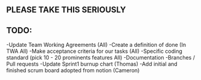 ## PLEASE TAKE THIS SERIOUSLY ##
## TODO: ##

-Update Team Working Agreements (All)
-Create a definition of done (In TWA All)
-Make acceptance criteria for our tasks (All)
-Specific coding standard (pick 10 - 20 prominents features All)
-Documentation
-Branches / Pull requests
-Update Sprint1 burnup chart (Thomas)
-Add initial and finished scrum board adopted from notion (Cameron)
